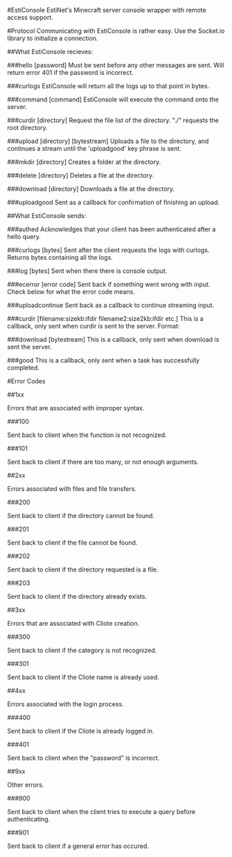 #EstiConsole
EstiNet's Minecraft server console wrapper with remote access support.

#Protocol
Communicating with EstiConsole is rather easy. Use the Socket.io library to initialize a connection.

##What EstiConsole recieves:

###hello [password]
Must be sent before any other messages are sent. Will return error 401 if the password is incorrect.

###curlogs
EstiConsole will return all the logs up to that point in bytes.

###command [command]
EstiConsole will execute the command onto the server.

###curdir [directory]
Request the file list of the directory. "./" requests the root directory.

###upload [directory] [bytestream]
Uploads a file to the directory, and continues a stream until the 'uploadgood' key phrase is sent.

###mkdir [directory]
Creates a folder at the directory.

###delete [directory]
Deletes a file at the directory.

###download [directory]
Downloads a file at the directory.

###uploadgood
Sent as a callback for confirmation of finishing an upload.

##What EstiConsole sends:

###authed
Acknowledges that your client has been authenticated after a hello query.

###curlogs [bytes]
Sent after the client requests the logs with curlogs. Returns bytes containing all the logs.

###log [bytes]
Sent when there there is console output.

###ecerror [error code]
Sent back if something went wrong with input. Check below for what the error code means.

###uploadcontinue
Sent back as a callback to continue streaming input.

###curdir [filename:sizekb:ifdir filename2:size2kb:ifdir etc.]
This is a callback, only sent when curdir is sent to the server. Format: 

###download [bytestream]
This is a callback, only sent when download is sent the server.

###good
This is a callback, only sent when a task has successfully completed.

#Error Codes

##1xx

Errors that are associated with improper syntax.

###100

Sent back to client when the function is not recognized.

###101

Sent back to client if there are too many, or not enough arguments.

##2xx

Errors associated with files and file transfers.

###200

Sent back to client if the directory cannot be found.

###201

Sent back to client if the file cannot be found.

###202

Sent back to client if the directory requested is a file.

###203

Sent back to client if the directory already exists.

##3xx

Errors that are associated with Cliote creation.

###300

Sent back to client if the category is not recognized.

###301

Sent back to client if the Cliote name is already used.

##4xx

Errors associated with the login process.

###400

Sent back to client if the Cliote is already logged in.

###401

Sent back to client when the "password" is incorrect.

##9xx

Other errors.

###900

Sent back to client when the client tries to execute a query before authenticating.

###901

Sent back to client if a general error has occured.